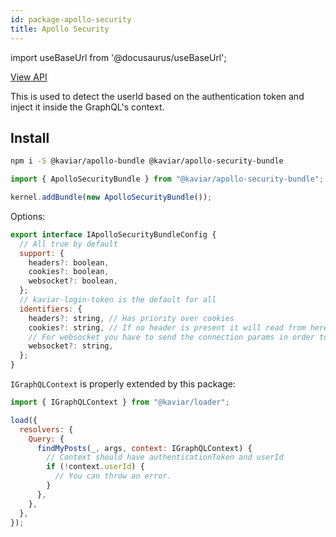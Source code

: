```yaml
---
id: package-apollo-security
title: Apollo Security
---
```


import useBaseUrl from '@docusaurus/useBaseUrl';

<div className="view-api-container">
          <a href={useBaseUrl('static/api/apollo-security-bundle/')} target="_blank" className="view-api">
            View API
          </a>
        </div>

This is used to detect the userId based on the authentication token and inject it inside the GraphQL's context.

## Install

```bash
npm i -S @kaviar/apollo-bundle @kaviar/apollo-security-bundle
```

```typescript
import { ApolloSecurityBundle } from "@kaviar/apollo-security-bundle";

kernel.addBundle(new ApolloSecurityBundle());
```

Options:

```js
export interface IApolloSecurityBundleConfig {
  // All true by default
  support: {
    headers?: boolean,
    cookies?: boolean,
    websocket?: boolean,
  };
  // kaviar-login-token is the default for all
  identifiers: {
    headers?: string, // Has priority over cookies
    cookies?: string, // If no header is present it will read from here
    // For websocket you have to send the connection params in order to work
    websocket?: string,
  };
}
```

`IGraphQLContext` is properly extended by this package:

```js
import { IGraphQLContext } from "@kaviar/loader";

load({
  resolvers: {
    Query: {
      findMyPosts(_, args, context: IGraphQLContext) {
        // Context should have authenticationToken and userId
        if (!context.userId) {
          // You can throw an error.
        }
      },
    },
  },
});
```
